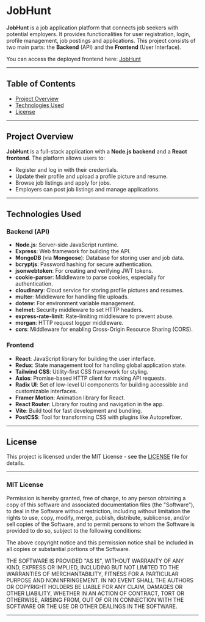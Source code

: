 # JobHunt

**JobHunt** is a job application platform that connects job seekers with potential employers. It provides functionalities for user registration, login, profile management, job postings and applications. This project consists of two main parts: the **Backend** (API) and the **Frontend** (User Interface).

You can access the deployed frontend here: [JobHunt](https://job-hunt-nayan.vercel.app)

---

## Table of Contents

- [Project Overview](#project-overview)
- [Technologies Used](#technologies-used)
- [License](#license)

---

## Project Overview

**JobHunt** is a full-stack application with a **Node.js backend** and a **React frontend**. The platform allows users to:

- Register and log in with their credentials.
- Update their profile and upload a profile picture and resume.
- Browse job listings and apply for jobs.
- Employers can post job listings and manage applications.

---

## Technologies Used

### Backend (API)
- **Node.js**: Server-side JavaScript runtime.
- **Express**: Web framework for building the API.
- **MongoDB** (via **Mongoose**): Database for storing user and job data.
- **bcryptjs**: Password hashing for secure authentication.
- **jsonwebtoken**: For creating and verifying JWT tokens.
- **cookie-parser**: Middleware to parse cookies, especially for authentication.
- **cloudinary**: Cloud service for storing profile pictures and resumes.
- **multer**: Middleware for handling file uploads.
- **dotenv**: For environment variable management.
- **helmet**: Security middleware to set HTTP headers.
- **express-rate-limit**: Rate-limiting middleware to prevent abuse.
- **morgan**: HTTP request logger middleware.
- **cors**: Middleware for enabling Cross-Origin Resource Sharing (CORS).
  
### Frontend
- **React**: JavaScript library for building the user interface.
- **Redux**: State management tool for handling global application state.
- **Tailwind CSS**: Utility-first CSS framework for styling.
- **Axios**: Promise-based HTTP client for making API requests.
- **Radix UI**: Set of low-level UI components for building accessible and customizable interfaces.
- **Framer Motion**: Animation library for React.
- **React Router**: Library for routing and navigation in the app.
- **Vite**: Build tool for fast development and bundling.
- **PostCSS**: Tool for transforming CSS with plugins like Autoprefixer.

---

## License

This project is licensed under the MIT License - see the [LICENSE](LICENSE) file for details.

---

### MIT License

Permission is hereby granted, free of charge, to any person obtaining a copy of this software and associated documentation files (the "Software"), to deal in the Software without restriction, including without limitation the rights to use, copy, modify, merge, publish, distribute, sublicense, and/or sell copies of the Software, and to permit persons to whom the Software is provided to do so, subject to the following conditions:

The above copyright notice and this permission notice shall be included in all copies or substantial portions of the Software.

THE SOFTWARE IS PROVIDED "AS IS", WITHOUT WARRANTY OF ANY KIND, EXPRESS OR IMPLIED, INCLUDING BUT NOT LIMITED TO THE WARRANTIES OF MERCHANTABILITY, FITNESS FOR A PARTICULAR PURPOSE AND NONINFRINGEMENT. IN NO EVENT SHALL THE AUTHORS OR COPYRIGHT HOLDERS BE LIABLE FOR ANY CLAIM, DAMAGES OR OTHER LIABILITY, WHETHER IN AN ACTION OF CONTRACT, TORT OR OTHERWISE, ARISING FROM, OUT OF OR IN CONNECTION WITH THE SOFTWARE OR THE USE OR OTHER DEALINGS IN THE SOFTWARE.

---